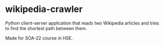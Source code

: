 # wikipedia-crawler

Python client-server application that reads two Wikipedia articles and tries to find the shortest path between them.

Made for SOA-22 course in HSE.
